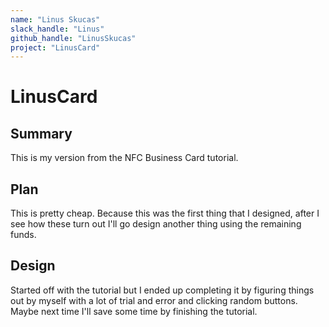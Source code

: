 ```yaml
---
name: "Linus Skucas"
slack_handle: "Linus"
github_handle: "LinusSkucas"
project: "LinusCard"
---
```


# LinusCard
## Summary
This is my version from the NFC Business Card tutorial.

## Plan
This is pretty cheap. Because this was the first thing that I designed, after I see how these turn out I'll go design another thing using the remaining funds.

## Design
Started off with the tutorial but I ended up completing it by figuring things out by myself with a lot of trial and error and clicking random buttons. Maybe next time I'll save some time by finishing the tutorial.
